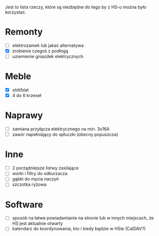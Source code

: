 Jest to lista rzeczy, które są niezbędne do tego by z HS-u można było korzystać.

# Remonty

- [ ] elektrozamek lub jakaś alternatywa
- [x] zrobienie czegoś z podłogą
- [ ] uziemienie gniazdek elektrycznych

# Meble

- [x] stół/blat
- [x] 4 do 6 krzeseł

# Naprawy

- [ ] zamiana przyłącza elektrycznego na min. 3x16A
- [ ] zawór napełniający do spłuczki (obecny popuszcza)

# Inne

- [ ] 2 porządniejsze listwy zasilające
- [ ] worki i filtry do odkurzacza
- [ ] gąbki do mycia naczyń
- [ ] szczotka ryżowa

# Software

- [ ] sposób na łatwe powiadamianie na stronie lub w innych miejscach, że HS jest aktualnie otwarty
- [ ] kalendarz do koordynowania, kto i kiedy będzie w HSie (CalDAV?)